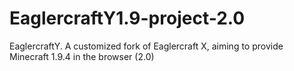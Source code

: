 # EaglercraftY1.9-project-2.0
EaglercraftY. A customized fork of Eaglercraft X, aiming to provide Minecraft 1.9.4 in the browser (2.0)
